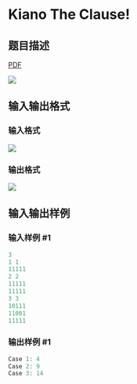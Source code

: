 # Kiano The Clause!

## 题目描述

[problemUrl]: https://uva.onlinejudge.org/index.php?option=com_onlinejudge&Itemid=8&category=823&page=show_problem&problem=4633

[PDF](https://uva.onlinejudge.org/external/127/p12780.pdf)

![](https://cdn.luogu.com.cn/upload/vjudge_pic/UVA12780/dccca2f6c72663cd3e7a9ca653936bda24048940.png)

## 输入输出格式

### 输入格式

![](https://cdn.luogu.com.cn/upload/vjudge_pic/UVA12780/46010c8c1832ad0a3fba66d4f4085f9d2c21bbeb.png)

### 输出格式

![](https://cdn.luogu.com.cn/upload/vjudge_pic/UVA12780/9e77420dda377e668b9a6489be0711ad1fb1576c.png)

## 输入输出样例

### 输入样例 #1

```cpp
3
1 1
11111
2 2
11111
11111
3 3
10111
11001
11111
```


### 输出样例 #1

```cpp
Case 1: 4
Case 2: 9
Case 3: 14
```


